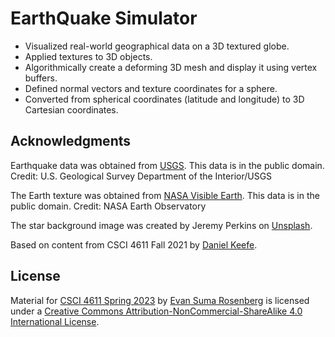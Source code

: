 # EarthQuake Simulator

- Visualized real-world geographical data on a 3D textured globe.
- Applied textures to 3D objects.
- Algorithmically create a deforming 3D mesh and display it using vertex buffers.
- Defined normal vectors and texture coordinates for a sphere.
- Converted from spherical coordinates (latitude and longitude) to 3D Cartesian coordinates.

## Acknowledgments

Earthquake data was obtained from [USGS](http://earthquake.usgs.gov/). This data is in the public domain. Credit: U.S. Geological Survey Department of the Interior/USGS

The Earth texture was obtained from [NASA Visible Earth](http://visibleearth.nasa.gov/view_cat.php?categoryID=1484). This data is in the public domain. Credit: NASA Earth Observatory

The star background image was created by Jeremy Perkins on [Unsplash](https://unsplash.com/photos/uhjiu8FjnsQ).

Based on content from CSCI 4611 Fall 2021 by [Daniel Keefe](https://www.danielkeefe.net/).

## License

Material for [CSCI 4611 Spring 2023](https://csci-4611-fall-2022.github.io/) by [Evan Suma Rosenberg](https://illusioneering.umn.edu/) is licensed under a [Creative Commons Attribution-NonCommercial-ShareAlike 4.0 International License](http://creativecommons.org/licenses/by-nc-sa/4.0/).
